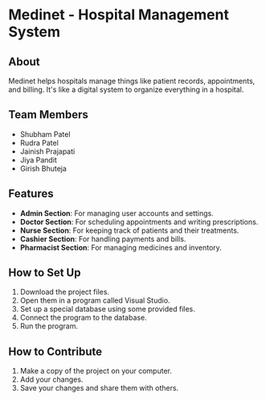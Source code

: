 # Medinet - Hospital Management System

## About
Medinet helps hospitals manage things like patient records, appointments, and billing. It's like a digital system to organize everything in a hospital.

## Team Members
- Shubham Patel
- Rudra Patel
- Jainish Prajapati
- Jiya Pandit
- Girish Bhuteja

## Features
- **Admin Section**: For managing user accounts and settings.
- **Doctor Section**: For scheduling appointments and writing prescriptions.
- **Nurse Section**: For keeping track of patients and their treatments.
- **Cashier Section**: For handling payments and bills.
- **Pharmacist Section**: For managing medicines and inventory.

## How to Set Up
1. Download the project files.
2. Open them in a program called Visual Studio.
3. Set up a special database using some provided files.
4. Connect the program to the database.
5. Run the program.

## How to Contribute
1. Make a copy of the project on your computer.
2. Add your changes.
3. Save your changes and share them with others.
